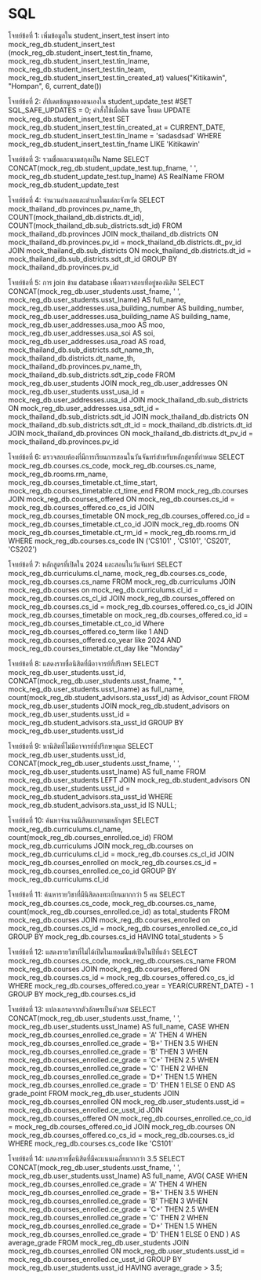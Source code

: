 # SQL
โจทย์ข้อที่ 1: เพิ่มข้อมูลใน student_insert_test
insert into mock_reg_db.student_insert_test (mock_reg_db.student_insert_test.tin_fname, 
mock_reg_db.student_insert_test.tin_lname, mock_reg_db.student_insert_test.tin_team, 
mock_reg_db.student_insert_test.tin_created_at)
values("Kitikawin", "Hompan", 6, current_date())

โจทย์ข้อที่ 2: อัปเดตข้อมูลของตนเองใน student_update_test
#SET SQL_SAFE_UPDATES = 0; คำสั่งใช้เมื่อติด save โหมด
UPDATE mock_reg_db.student_insert_test 
SET 
    mock_reg_db.student_insert_test.tin_created_at = CURRENT_DATE,
    mock_reg_db.student_insert_test.tin_lname = 'sadasdsad'
WHERE
    mock_reg_db.student_insert_test.tin_fname LIKE 'Kitikawin'

โจทย์ข้อที่ 3: รวมชื่อและนามสกุลเป็น Name
SELECT 
    CONCAT(mock_reg_db.student_update_test.tup_fname, ' ',
	mock_reg_db.student_update_test.tup_lname) AS RealName
FROM
    mock_reg_db.student_update_test

โจทย์ข้อที่ 4: จำนวนอำเภอและตำบลในแต่ละจังหวัด
SELECT 
    mock_thailand_db.provinces.pv_name_th,
    COUNT(mock_thailand_db.districts.dt_id),
    COUNT(mock_thailand_db.sub_districts.sdt_id)
FROM
    mock_thailand_db.provinces
JOIN
    mock_thailand_db.districts ON mock_thailand_db.provinces.pv_id = mock_thailand_db.districts.dt_pv_id
JOIN
    mock_thailand_db.sub_districts ON mock_thailand_db.districts.dt_id = mock_thailand_db.sub_districts.sdt_dt_id
GROUP BY 
	mock_thailand_db.provinces.pv_id

โจทย์ข้อที่ 5: การ join ข้าม database เพื่อตรวจสอบที่อยู่ของนิสิต
SELECT 
    CONCAT(mock_reg_db.user_students.usst_fname, ' ',
	mock_reg_db.user_students.usst_lname) AS full_name,
    mock_reg_db.user_addresses.usa_building_number AS building_number,
    mock_reg_db.user_addresses.usa_building_name AS building_name,
    mock_reg_db.user_addresses.usa_moo AS moo,
    mock_reg_db.user_addresses.usa_soi AS soi,
    mock_reg_db.user_addresses.usa_road AS road,
    mock_thailand_db.sub_districts.sdt_name_th,
    mock_thailand_db.districts.dt_name_th,
    mock_thailand_db.provinces.pv_name_th,
    mock_thailand_db.sub_districts.sdt_zip_code
FROM
    mock_reg_db.user_students
        JOIN
    mock_reg_db.user_addresses ON mock_reg_db.user_students.usst_usa_id = mock_reg_db.user_addresses.usa_id
        JOIN
    mock_thailand_db.sub_districts ON mock_reg_db.user_addresses.usa_sdt_id = mock_thailand_db.sub_districts.sdt_id
        JOIN
    mock_thailand_db.districts ON mock_thailand_db.sub_districts.sdt_dt_id = mock_thailand_db.districts.dt_id
        JOIN
    mock_thailand_db.provinces ON mock_thailand_db.districts.dt_pv_id = mock_thailand_db.provinces.pv_id

โจทย์ข้อที่ 6: ตรวจสอบห้องที่มีการเรียนการสอนในวันจันทร์สำหรับหลักสูตรที่กำหนด
SELECT 
    mock_reg_db.courses.cs_code,
    mock_reg_db.courses.cs_name,
    mock_reg_db.rooms.rm_name,
    mock_reg_db.courses_timetable.ct_time_start,
    mock_reg_db.courses_timetable.ct_time_end
FROM
    mock_reg_db.courses
        JOIN
    mock_reg_db.courses_offered ON mock_reg_db.courses.cs_id = mock_reg_db.courses_offered.co_cs_id
        JOIN
    mock_reg_db.courses_timetable ON mock_reg_db.courses_offered.co_id = mock_reg_db.courses_timetable.ct_co_id
        JOIN
    mock_reg_db.rooms ON mock_reg_db.courses_timetable.ct_rm_id = mock_reg_db.rooms.rm_id
WHERE
    mock_reg_db.courses.cs_code IN ('CS101' , 'CS101', 'CS201', 'CS202')

โจทย์ข้อที่ 7: หลักสูตรที่เปิดใน 2024 และสอนในวันจันทร์
SELECT 
	mock_reg_db.curriculums.cl_name,
	mock_reg_db.courses.cs_code,
	mock_reg_db.courses.cs_name
FROM
    mock_reg_db.curriculums
JOIN 
	mock_reg_db.courses on  mock_reg_db.curriculums.cl_id = mock_reg_db.courses.cs_cl_id
JOIN
	 mock_reg_db.courses_offered on mock_reg_db.courses.cs_id = mock_reg_db.courses_offered.co_cs_id
JOIN
	mock_reg_db.courses_timetable on mock_reg_db.courses_offered.co_id = mock_reg_db.courses_timetable.ct_co_id
Where  
	 mock_reg_db.courses_offered.co_term like 1 
AND  
     mock_reg_db.courses_offered.co_year like 2024
AND
	 mock_reg_db.courses_timetable.ct_day like "Monday"

โจทย์ข้อที่ 8: แสดงรายชื่อนิสิตที่มีอาจารย์ที่ปรึกษา
SELECT 
	mock_reg_db.user_students.usst_id,
    CONCAT(mock_reg_db.user_students.usst_fname, " ",
    mock_reg_db.user_students.usst_lname) as full_name,
    count(mock_reg_db.student_advisors.sta_ussf_id) as Advisor_count
FROM
    mock_reg_db.user_students
JOIN 
	mock_reg_db.student_advisors on mock_reg_db.user_students.usst_id = mock_reg_db.student_advisors.sta_usst_id
GROUP BY 
	mock_reg_db.user_students.usst_id

โจทย์ข้อที่ 9: หานิสิตที่ไม่มีอาจารย์ที่ปรึกษาดูแล
SELECT 
    mock_reg_db.user_students.usst_id,
    CONCAT(mock_reg_db.user_students.usst_fname, ' ', mock_reg_db.user_students.usst_lname) AS full_name
FROM 
    mock_reg_db.user_students
LEFT JOIN 
    mock_reg_db.student_advisors ON mock_reg_db.user_students.usst_id = mock_reg_db.student_advisors.sta_usst_id
WHERE 
    mock_reg_db.student_advisors.sta_usst_id IS NULL;

โจทย์ข้อที่ 10: ค้นหาจำนวนนิสิตแยกตามหลักสูตร
SELECT 
    mock_reg_db.curriculums.cl_name,
    count(mock_reg_db.courses_enrolled.ce_id)
FROM 
    mock_reg_db.curriculums
JOIN
	mock_reg_db.courses on mock_reg_db.curriculums.cl_id = mock_reg_db.courses.cs_cl_id
JOIN 
	mock_reg_db.courses_enrolled on mock_reg_db.courses.cs_id = mock_reg_db.courses_enrolled.ce_co_id
GROUP BY
	mock_reg_db.curriculums.cl_id

โจทย์ข้อที่ 11: ค้นหารายวิชาที่มีนิสิตลงทะเบียนมากกว่า 5 คน
SELECT 
    mock_reg_db.courses.cs_code,
    mock_reg_db.courses.cs_name,
    count(mock_reg_db.courses_enrolled.ce_id) as total_students
FROM 
    mock_reg_db.courses
JOIN
	mock_reg_db.courses_enrolled on mock_reg_db.courses.cs_id = mock_reg_db.courses_enrolled.ce_co_id
GROUP BY
	mock_reg_db.courses.cs_id
HAVING
	total_students > 5

โจทย์ข้อที่ 12: แสดงรายวิชาที่ไม่ได้เปิดในเทอมนี้แต่เปิดในปีที่แล้ว
SELECT 
    mock_reg_db.courses.cs_code,
    mock_reg_db.courses.cs_name
FROM 
    mock_reg_db.courses
JOIN
    mock_reg_db.courses_offered ON mock_reg_db.courses.cs_id = mock_reg_db.courses_offered.co_cs_id
WHERE
    mock_reg_db.courses_offered.co_year = YEAR(CURRENT_DATE) - 1
GROUP BY
    mock_reg_db.courses.cs_id

โจทย์ข้อที่ 13: แปลงเกรดจากตัวอักษรเป็นตัวเลข
SELECT 
    CONCAT(mock_reg_db.user_students.usst_fname, ' ', mock_reg_db.user_students.usst_lname) AS full_name,
    CASE 
        WHEN mock_reg_db.courses_enrolled.ce_grade = 'A' THEN 4
        WHEN mock_reg_db.courses_enrolled.ce_grade = 'B+' THEN 3.5
        WHEN mock_reg_db.courses_enrolled.ce_grade = 'B' THEN 3
        WHEN mock_reg_db.courses_enrolled.ce_grade = 'C+' THEN 2.5
        WHEN mock_reg_db.courses_enrolled.ce_grade = 'C' THEN 2
        WHEN mock_reg_db.courses_enrolled.ce_grade = 'D+' THEN 1.5
        WHEN mock_reg_db.courses_enrolled.ce_grade = 'D' THEN 1
        ELSE 0
    END AS grade_point 
FROM 
    mock_reg_db.user_students
JOIN 
    mock_reg_db.courses_enrolled ON mock_reg_db.user_students.usst_id = mock_reg_db.courses_enrolled.ce_usst_id
JOIN
    mock_reg_db.courses_offered ON mock_reg_db.courses_enrolled.ce_co_id = mock_reg_db.courses_offered.co_id
JOIN
    mock_reg_db.courses ON mock_reg_db.courses_offered.co_cs_id = mock_reg_db.courses.cs_id
WHERE 
    mock_reg_db.courses.cs_code like 'CS101'

โจทย์ข้อที่ 14: แสดงรายชื่อนิสิตที่มีคะแนนเฉลี่ยมากกว่า 3.5
SELECT 
    CONCAT(mock_reg_db.user_students.usst_fname, ' ', mock_reg_db.user_students.usst_lname) AS full_name,
    AVG(
        CASE 
            WHEN mock_reg_db.courses_enrolled.ce_grade = 'A' THEN 4
            WHEN mock_reg_db.courses_enrolled.ce_grade = 'B+' THEN 3.5
            WHEN mock_reg_db.courses_enrolled.ce_grade = 'B' THEN 3
            WHEN mock_reg_db.courses_enrolled.ce_grade = 'C+' THEN 2.5
            WHEN mock_reg_db.courses_enrolled.ce_grade = 'C' THEN 2
            WHEN mock_reg_db.courses_enrolled.ce_grade = 'D+' THEN 1.5
            WHEN mock_reg_db.courses_enrolled.ce_grade = 'D' THEN 1
            ELSE 0
        END
    ) AS average_grade
FROM 
    mock_reg_db.user_students
JOIN 
    mock_reg_db.courses_enrolled ON mock_reg_db.user_students.usst_id = mock_reg_db.courses_enrolled.ce_usst_id
GROUP BY 
    mock_reg_db.user_students.usst_id
HAVING 
    average_grade > 3.5;
